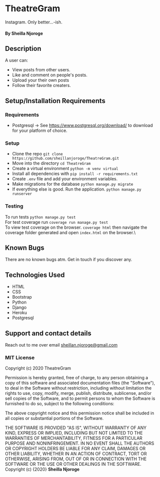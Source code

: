 # TheatreGram

Instagram. Only better...-ish.

#### By **Sheilla Njoroge**

## Description

A user can:
* View posts from other users.
* Like and comment on people's posts.
* Upload your their own posts
* Follow their favorite creaters.

## Setup/Installation Requirements

### Requirements
* Postgresql -> See https://www.postgresql.org/download/ to download for your platform of choice.

### Setup
* Clone the repo `git clone https://github.com/sheillanjoroge/TheatreGram.git`
* Move into the directory `cd TheatreGram`
* Create a virtual environment `python -m venv virtual`
* Install all dependencies with `pip install -r requirements.txt`
* Create `.env` file and add your environment variables.
* Make migrations for the database `python manage.py migrate`
* If everything else is good. Run the application. `python manage.py runserver`

### Testing

To run tests `python manage.py test`\
For test coverage run `coverage run manage.py test`\
To view test coverage on the browser. `coverage html` then navigate the coverage folder generated and open `index.html` on the browser.\

## Known Bugs

There are no known bugs atm. Get in touch if you discover any.
## Technologies Used

* HTML
* CSS
* Bootstrap
* Python
* Django
* Heroku
* Postgresql

## Support and contact details

Reach out to me over email sheillan.njoroge@gmail.com
### MIT License

Copyright (c) 2020 TheatreGram

Permission is hereby granted, free of charge, to any person obtaining a copy
of this software and associated documentation files (the "Software"), to deal
in the Software without restriction, including without limitation the rights
to use, copy, modify, merge, publish, distribute, sublicense, and/or sell
copies of the Software, and to permit persons to whom the Software is
furnished to do so, subject to the following conditions:

The above copyright notice and this permission notice shall be included in all
copies or substantial portions of the Software.

THE SOFTWARE IS PROVIDED "AS IS", WITHOUT WARRANTY OF ANY KIND, EXPRESS OR
IMPLIED, INCLUDING BUT NOT LIMITED TO THE WARRANTIES OF MERCHANTABILITY,
FITNESS FOR A PARTICULAR PURPOSE AND NONINFRINGEMENT. IN NO EVENT SHALL THE
AUTHORS OR COPYRIGHT HOLDERS BE LIABLE FOR ANY CLAIM, DAMAGES OR OTHER
LIABILITY, WHETHER IN AN ACTION OF CONTRACT, TORT OR OTHERWISE, ARISING FROM,
OUT OF OR IN CONNECTION WITH THE SOFTWARE OR THE USE OR OTHER DEALINGS IN THE
SOFTWARE.
Copyright (c) {2020} **Sheilla Njoroge**